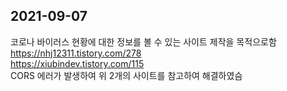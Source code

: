 2021-09-07
----------
코로나 바이러스 현황에 대한 정보를 볼 수 있는 사이트 제작을 목적으로함     
https://nhj12311.tistory.com/278     
https://xiubindev.tistory.com/115     
CORS 에러가 발생하여 위 2개의 사이트를 참고하여 해결하였슴